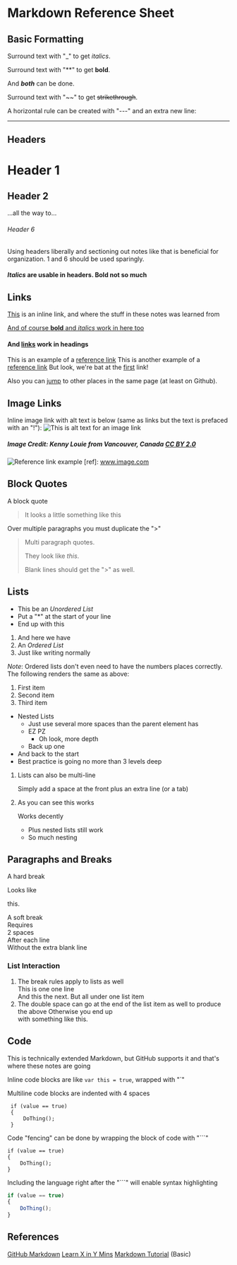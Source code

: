 # Markdown Reference Sheet

## Basic Formatting
Surround text with "_" to get _italics_.

Surround text with "**" to get **bold**.

And **_both_** can be done.

Surround text with "~~" to get ~~strikethrough~~.

A horizontal rule can be created with "---" and an extra new line:

---

## Headers

# Header 1
## Header 2
...all the way to...
###### Header 6

Using headers liberally and sectioning out notes like that is beneficial for organization. 1 and 6 should be used sparingly.

#### _Italics_ are usable in headers. **Bold** not so much

## Links

[This](www.markdowntutorial.com) is an inline link, and where the stuff in these notes was learned from

[And of course **bold** and _italics_ work in here too](www.old.reddit.com)

#### And [links](www.google.com) work in headings

This is an example of a [reference link][ref link 1]
This is another example of a [reference link][other-ref-link]
But look, we're bat at the [first][ref link 1] link!

Also you can [jump](#image-links) to other places in the same page (at least on Github).

[ref link 1]: http://www.github.com
[other-ref-link]: http://www.news.ycombinator.com

## Image Links

Inline image link with alt text is below (same as links but the text is prefaced with an "!"):
![This is alt text for an image link](https://upload.wikimedia.org/wikipedia/commons/0/06/Kitten_in_Rizal_Park%2C_Manila.jpg)
##### Image Credit: Kenny Louie from Vancouver, Canada [CC BY 2.0](https://creativecommons.org/licenses/by/2.0)

![Reference link example](ref)
[ref]: www.image.com

## Block Quotes

A block quote
> It looks a little something like this

Over multiple paragraphs you must duplicate the ">"
> Multi paragraph quotes.
>
> They look like _this_. 
>
> Blank lines should get the ">" as well.

## Lists

* This be an _Unordered List_
* Put a "*" at the start of your line
* End up with this

1. And here we have
2. An _Ordered List_
3. Just like writing normally

_Note_: Ordered lists don't even need to have the numbers places correctly. The following renders the same as above:

1. First item
1. Second item
1. Third item

* Nested Lists
    * Just use several more spaces than the parent element has
    * EZ PZ
        * Oh look, more depth
    * Back up one
* And back to the start
* Best practice is going no more than 3 levels deep

1. Lists can also be multi-line
 
    Simply add a space at the front plus an extra line (or a tab)


2. As you can see this works

    Works decently

    * Plus nested lists still work
    * So much nesting

## Paragraphs and Breaks

A hard break

Looks like

this.

A soft break  
Requires  
2 spaces  
After each line  
Without the extra blank line

### List Interaction

1. The break rules apply to lists as well  
 This is one one line  
 And this the next. 
 But all under one list item  
2. The double space can go at the end of the list item as well to produce the above
 Otherwise you end up  
 with something like this.

 ## Code

 This is technically extended Markdown, but GitHub supports it and that's where these notes are going

 Inline code blocks are like `var this = true`, wrapped with "`"

 Multiline code blocks are indented with 4 spaces
     
     if (value == true) 
     {
         DoThing();
     }
    
Code "fencing" can be done by wrapping the block of code with "```"

```
if (value == true)
{
    DoThing();
}
```

Including the language right after the "```" will enable syntax highlighting
```javascript
if (value == true)
{
    DoThing();
}
```

## References
[GitHub Markdown](https://guides.github.com/features/mastering-markdown/#intro)
[Learn X in Y Mins](https://learnxinyminutes.com/docs/markdown/)
[Markdown Tutorial](https://www.markdowntutorial.com) (Basic)
